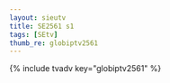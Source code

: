 ```yaml
--- 
layout: sieutv
title: SE2561 s1
tags: [SEtv]
thumb_re: globiptv2561
---
```

{% include tvadv key="globiptv2561" %} 
